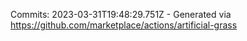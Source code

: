 Commits: 2023-03-31T19:48:29.751Z - Generated via https://github.com/marketplace/actions/artificial-grass
<br>
